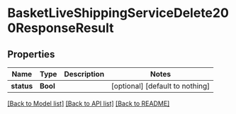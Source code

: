 # BasketLiveShippingServiceDelete200ResponseResult


## Properties
Name | Type | Description | Notes
------------ | ------------- | ------------- | -------------
**status** | **Bool** |  | [optional] [default to nothing]


[[Back to Model list]](../README.md#models) [[Back to API list]](../README.md#api-endpoints) [[Back to README]](../README.md)


